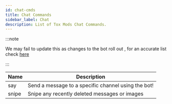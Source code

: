 ```yaml
---
id: chat-cmds
title: Chat Commands
sidebar_label: Chat
description: List of Tox Mods Chat Commands.
---
```


:::note 

We may fail to update this as changes to the bot roll out , for an accurate list check [here](https://toxmod.xyz/commands)

:::

| Name        | Description                               |
| ----------- | ----------------------------------------- |
| say         | Send a message to a specific channel using the bot!   |
| snipe       | Snipe any recently deleted messages or images         |
